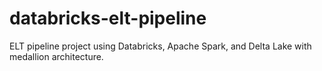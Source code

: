 # databricks-elt-pipeline
ELT pipeline project using Databricks, Apache Spark, and Delta Lake with medallion architecture.
